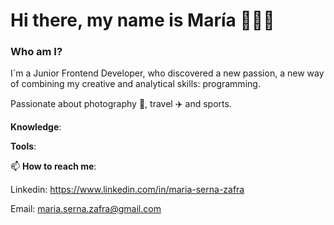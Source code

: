 # Hi there, my name is María 👩🏻‍💻

### Who am I?

I´m a Junior Frontend Developer, who discovered a new passion, a new way of combining my creative and analytical skills: programming. 

Passionate about photography 📸, travel :airplane: and sports.


**Knowledge**:

**Tools**:




📫 **How to reach me**:

Linkedin: https://www.linkedin.com/in/maria-serna-zafra

Email: maria.serna.zafra@gmail.com




